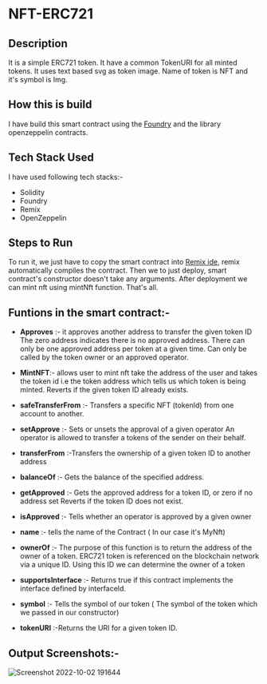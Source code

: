 # NFT-ERC721

## Description

It is a simple ERC721 token.
It have a common TokenURI for all minted tokens.
It uses text based svg as token image.
Name of token is NFT and it's symbol is Img.

## How this is build

I have build this smart contract using the [Foundry](https://github.com/foundry-rs/foundry) and the library openzeppelin contracts.

## Tech Stack Used

I have used following tech stacks:-

- Solidity
- Foundry
- Remix
- OpenZeppelin

## Steps to Run

To run it, we just have to copy the smart contract into [Remix ide](https://remix.ethereum.org/), remix automatically compiles the contract. Then we to just deploy, smart contract's constructor doesn't take any arguments. After deployment we can mint nft using mintNft function. That's all.

## Funtions in the smart contract:-

- **Approves** :- it approves another address to transfer the given token ID The zero address indicates there is no approved address. There can only be one approved address per token at a given time. Can only be called by the token owner or an approved operator.
 
- **MintNFT**:- allows user to mint nft take the address of the user and takes the token id i.e the token address which tells us which token is being minted. Reverts if the given token ID already exists.

- **safeTransferFrom** :- Transfers a specific NFT (tokenId) from one account  to another.

- **setApprove** :- Sets or unsets the approval of a given operator An operator is allowed to transfer a tokens of the sender on their behalf.

- **transferFrom** :-Transfers the ownership of a given token ID to another address

- **balanceOf** :- Gets the balance of the specified address.

- **getApproved** :- Gets the approved address for a token ID, or zero if no address set Reverts if the token ID does not exist.

- **isApproved** :- Tells whether an operator is approved by a given owner

- **name** :- tells the name of the Contract ( In our case it's MyNft)

- **ownerOf** :- The purpose of this function is to return the address of the owner of a token. ERC721 token is referenced on the blockchain network via a unique ID. Using this ID we can determine the owner of a token

- **supportsInterface** :- Returns true if this contract implements the interface defined by interfaceId.

- **symbol** :- Tells the symbol of our token ( The symbol of the token which we passed in our constructor)

- **tokenURI** :-Returns the URI for a given token ID.

## Output Screenshots:-

![Screenshot 2022-10-02 191644](https://user-images.githubusercontent.com/95535448/193457399-1ddd16cd-573f-47cf-a1b9-b9cfc1573f06.png)


